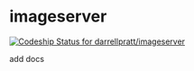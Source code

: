 # imageserver

[ ![Codeship Status for darrellpratt/imageserver](https://codeship.com/projects/d1dd6490-d6f8-0132-2b9f-5e0b49e9265d/status?branch=master)](https://codeship.com/projects/78523)

add docs
